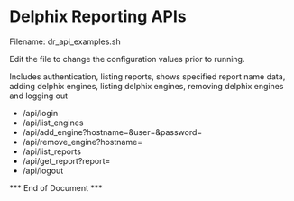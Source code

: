 # Delphix Reporting APIs

Filename:  dr_api_examples.sh

Edit the file to change the configuration values prior to running.

Includes authentication, listing reports, shows specified report name data, adding delphix engines, listing delphix engines, removing delphix engines and logging out 

<ul>
  <li>/api/login</li>
  <li>/api/list_engines</li>
  <li>/api/add_engine?hostname=<de-hostname>&user=<de-user>&password=<de-password></li>
  <li>/api/remove_engine?hostname=<de-hostname></li>
  <li>/api/list_reports</li>
  <li>/api/get_report?report=<reportId></li>
  <li>/api/logout</li>
</ul>


*** End of Document ***
